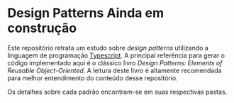 # Design Patterns **Ainda em construção**

Este repositório retrata um estudo sobre *design patterns* utilizando a linguagem de programação [Typescript](https://www.typescriptlang.org/). A principal referência para gerar o código implementado aqui é o clássico livro *Design Patterns: Elements of Reusable Object-Oriented*. A leitura deste livro é altamente recomendada para melhor entendimento do conteúdo desse repositório.

Os detalhes sobre cada padrão encontram-se em suas respectivas pastas.